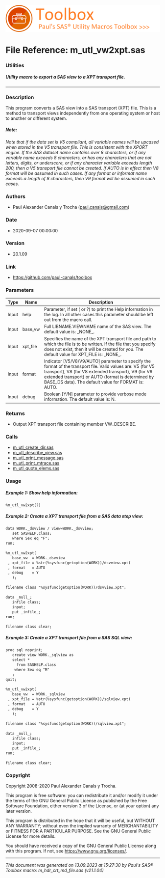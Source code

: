 ![../../misc/images/doc_banner.png](../../misc/images/doc_banner.png)
# 
# File Reference: m_utl_vw2xpt.sas

### Utilities

##### Utility macro to export a SAS view to a XPT transport file.

***

### Description
This program converts a SAS view into a SAS transport (XPT) file. This is a method to transport views independently from one operating system or host to another or different system.

##### *Note:*
*Note that if the data set is V5 compliant, all variable names will be upcased when stored in the V5 transport file. This is consistent with the XPORT engine. If the SAS dataset name contains over 8 characters, or if any variable name exceeds 8 characters, or has any characters that are not letters, digits, or underscore, or if any character variable exceeds length 200, then a V5 transport file cannot be created. If AUTO is in effect then V8 format will be assumed in such cases. If any format or informat name exceeds a length of 8 characters, then V9 format will be assumed in such cases.*

### Authors
* Paul Alexander Canals y Trocha (paul.canals@gmail.com)

### Date
* 2020-09-07 00:00:00

### Version
* 20.1.09

### Link
* https://github.com/paul-canals/toolbox

### Parameters
| Type | Name | Description |
| ---- | ---- | ----------- |
| Input | help | Parameter, if set ( or ?) to print the Help information in the log. In all other cases this parameter should be left out from the macro call. |
| Input | base_vw | Full LIBNAME.VIEWNAME name of the SAS view. The default value is: \_NONE\_. |
| Input | xpt_file | Specifies the name of the XPT transport file and path to which the file is to be written. If the file that you specify does not exist, then it will be created for you. The default value for XPT_FILE is: \_NONE\_. |
| Input | format | Indicator [V5/V8/V9/AUTO] parameter to specify the format of the transport file. Valid values are: V5 (for V5 transport), V8 (for V8 extended transport), V9 (for V9 extended transport) or AUTO (format is determined by BASE_DS data). The default value for FORMAT is: AUTO. |
| Input | debug | Boolean [Y/N] parameter to provide verbose mode information. The default value is: N. |

### Returns
* Output XPT transport file containing member VW_DESCRIBE.

### Calls
* [m_utl_create_dir.sas](m_utl_create_dir.md)
* [m_utl_describe_view.sas](m_utl_describe_view.md)
* [m_utl_print_message.sas](m_utl_print_message.md)
* [m_utl_print_mtrace.sas](m_utl_print_mtrace.md)
* [m_utl_quote_elems.sas](m_utl_quote_elems.md)

### Usage

##### Example 1: Show help information:
```sas
%m_utl_vw2xpt(?)
```

##### Example 2: Create a XPT transport file from a SAS data step view:
```sas
data WORK._dsvview / view=WORK._dsvview;
   set SASHELP.class;
   where Sex eq "F";
run;

%m_utl_vw2xpt(
   base_vw  = WORK._dsvview
 , xpt_file = %str(%sysfunc(getoption(WORK))/dsvview.xpt)
 , format   = AUTO
 , debug    = Y
   );

filename class "%sysfunc(getoption(WORK))/dsvview.xpt";

data _null_;
   infile class;
   input;
   put _infile_;
run;

filename class clear;
```

##### Example 3: Create a XPT transport file from a SAS SQL view:
```sas
proc sql noprint;
   create view WORK._sqlview as
   select *
     from SASHELP.class
    where Sex eq "M"
   ;
quit;

%m_utl_vw2xpt(
   base_vw  = WORK._sqlview
 , xpt_file = %str(%sysfunc(getoption(WORK))/sqlview.xpt)
 , format   = AUTO
 , debug    = Y
   );

filename class "%sysfunc(getoption(WORK))/sqlview.xpt";

data _null_;
   infile class;
   input;
   put _infile_;
run;

filename class clear;
```

### Copyright
Copyright 2008-2020 Paul Alexander Canals y Trocha. 
 
This program is free software: you can redistribute it and/or modify 
it under the terms of the GNU General Public License as published by 
the Free Software Foundation, either version 3 of the License, or 
(at your option) any later version. 
 
This program is distributed in the hope that it will be useful, 
but WITHOUT ANY WARRANTY; without even the implied warranty of 
MERCHANTABILITY or FITNESS FOR A PARTICULAR PURPOSE. See the 
GNU General Public License for more details. 
 
You should have received a copy of the GNU General Public License 
along with this program. If not, see <https://www.gnu.org/licenses/>. 


***
*This document was generated on 13.09.2023 at 15:27:30  by Paul's SAS&reg; Toolbox macro: m_hdr_crt_md_file.sas (v21.1.04)*
